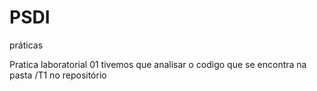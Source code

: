# PSDI
práticas

Pratica laboratorial 01 tivemos que analisar o codigo que se encontra na pasta /T1 no repositório 